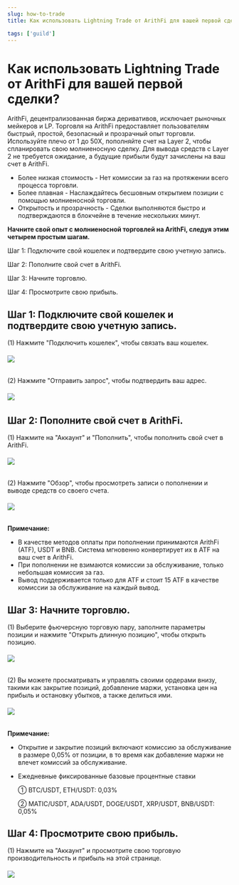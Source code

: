 ```yaml
---
slug: how-to-trade
title: Как использовать Lightning Trade от ArithFi для вашей первой сделки?

tags: ['guild']
---
```


# Как использовать Lightning Trade от ArithFi для вашей первой сделки?

ArithFi, децентрализованная биржа деривативов, исключает рыночных мейкеров и LP. Торговля на ArithFi предоставляет пользователям быстрый, простой, безопасный и прозрачный опыт торговли. Используйте плечо от 1 до 50X, пополняйте счет на Layer 2, чтобы спланировать свою молниеносную сделку. Для вывода средств с Layer 2 не требуется ожидание, а будущие прибыли будут зачислены на ваш счет в ArithFi.

- Более низкая стоимость - Нет комиссии за газ на протяжении всего процесса торговли.
- Более плавная - Наслаждайтесь бесшовным открытием позиции с помощью молниеносной торговли.
- Открытость и прозрачность - Сделки выполняются быстро и подтверждаются в блокчейне в течение нескольких минут.

**Начните свой опыт с молниеносной торговлей на ArithFi, следуя этим четырем простым шагам.**

Шаг 1: Подключите свой кошелек и подтвердите свою учетную запись.

Шаг 2: Пополните свой счет в ArithFi.

Шаг 3: Начните торговлю.

Шаг 4: Просмотрите свою прибыль.

## Шаг 1: Подключите свой кошелек и подтвердите свою учетную запись.

(1) Нажмите "Подключить кошелек", чтобы связать ваш кошелек.

###### ![](https://bafybeicp5kgnfe7q6vtc6jlprv33setne7hmdwhwthop2juj7j3e257df4.ipfs.nftstorage.link/11.png)

(2) Нажмите "Отправить запрос", чтобы подтвердить ваш адрес.

###### ![](https://bafybeicp5kgnfe7q6vtc6jlprv33setne7hmdwhwthop2juj7j3e257df4.ipfs.nftstorage.link/22.png)

## Шаг 2: Пополните свой счет в ArithFi.

(1) Нажмите на "Аккаунт" и "Пополнить", чтобы пополнить свой счет в ArithFi.

###### ![](https://bafybeicp5kgnfe7q6vtc6jlprv33setne7hmdwhwthop2juj7j3e257df4.ipfs.nftstorage.link/33.png)

(2) Нажмите "Обзор", чтобы просмотреть записи о пополнении и выводе средств со своего счета.

###### ![](https://bafybeicp5kgnfe7q6vtc6jlprv33setne7hmdwhwthop2juj7j3e257df4.ipfs.nftstorage.link/44.png)

**Примечание:**

- В качестве методов оплаты при пополнении принимаются ArithFi (ATF), USDT и BNB. Система мгновенно конвертирует их в ATF на ваш счет в ArithFi.
- При пополнении не взимаются комиссии за обслуживание, только небольшая комиссия за газ.
- Вывод поддерживается только для ATF и стоит 15 ATF в качестве комиссии за обслуживание на каждый вывод.

## 

## Шаг 3: Начните торговлю.

(1) Выберите фьючерсную торговую пару, заполните параметры позиции и нажмите "Открыть длинную позицию", чтобы открыть позицию.

###### ![](https://bafybeicntexafcnvlomi7jm5u5m7fv24lse2giw3znzb2zkpfe4pcls5ki.ipfs.nftstorage.link/ATF1.png)

(2) Вы можете просматривать и управлять своими ордерами внизу, такими как закрытие позиций, добавление маржи, установка цен на прибыль и остановку убытков, а также делиться ими.

###### ![](https://bafybeicntexafcnvlomi7jm5u5m7fv24lse2giw3znzb2zkpfe4pcls5ki.ipfs.nftstorage.link/ATF2.png)

**Примечание:**

- Открытие и закрытие позиций включают комиссию за обслуживание в размере 0,05% от позиции, в то время как добавление маржи не влечет комиссий за обслуживание.

- Ежедневные фиксированные базовые процентные ставки

  ① BTC/USDT, ETH/USDT: 0,03%

  ② MATIC/USDT, ADA/USDT, DOGE/USDT, XRP/USDT, BNB/USDT: 0,05%

## Шаг 4: Просмотрите свою прибыль.

(1) Нажмите на "Аккаунт" и просмотрите свою торговую производительность и прибыль на этой странице.

###### ![](https://bafybeicp5kgnfe7q6vtc6jlprv33setne7hmdwhwthop2juj7j3e257df4.ipfs.nftstorage.link/77.png)